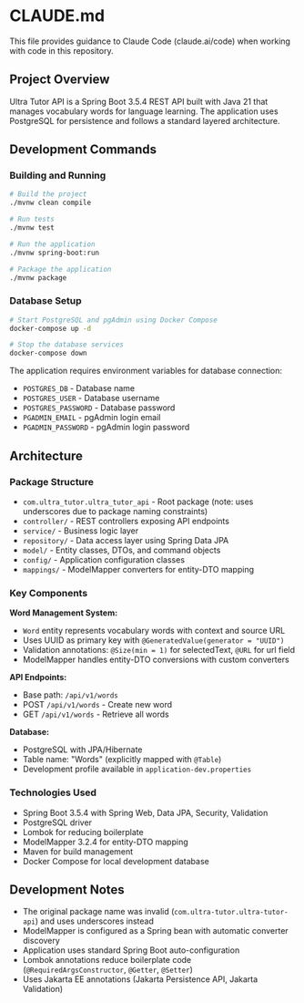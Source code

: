 # CLAUDE.md

This file provides guidance to Claude Code (claude.ai/code) when working with code in this repository.

## Project Overview

Ultra Tutor API is a Spring Boot 3.5.4 REST API built with Java 21 that manages vocabulary words for language learning. The application uses PostgreSQL for persistence and follows a standard layered architecture.

## Development Commands

### Building and Running
```bash
# Build the project
./mvnw clean compile

# Run tests
./mvnw test

# Run the application
./mvnw spring-boot:run

# Package the application
./mvnw package
```

### Database Setup
```bash
# Start PostgreSQL and pgAdmin using Docker Compose
docker-compose up -d

# Stop the database services
docker-compose down
```

The application requires environment variables for database connection:
- `POSTGRES_DB` - Database name
- `POSTGRES_USER` - Database username  
- `POSTGRES_PASSWORD` - Database password
- `PGADMIN_EMAIL` - pgAdmin login email
- `PGADMIN_PASSWORD` - pgAdmin login password

## Architecture

### Package Structure
- `com.ultra_tutor.ultra_tutor_api` - Root package (note: uses underscores due to package naming constraints)
- `controller/` - REST controllers exposing API endpoints
- `service/` - Business logic layer
- `repository/` - Data access layer using Spring Data JPA
- `model/` - Entity classes, DTOs, and command objects
- `config/` - Application configuration classes
- `mappings/` - ModelMapper converters for entity-DTO mapping

### Key Components

**Word Management System:**
- `Word` entity represents vocabulary words with context and source URL
- Uses UUID as primary key with `@GeneratedValue(generator = "UUID")`
- Validation annotations: `@Size(min = 1)` for selectedText, `@URL` for url field
- ModelMapper handles entity-DTO conversions with custom converters

**API Endpoints:**
- Base path: `/api/v1/words`
- POST `/api/v1/words` - Create new word
- GET `/api/v1/words` - Retrieve all words

**Database:**
- PostgreSQL with JPA/Hibernate
- Table name: "Words" (explicitly mapped with `@Table`)
- Development profile available in `application-dev.properties`

### Technologies Used
- Spring Boot 3.5.4 with Spring Web, Data JPA, Security, Validation
- PostgreSQL driver
- Lombok for reducing boilerplate
- ModelMapper 3.2.4 for entity-DTO mapping
- Maven for build management
- Docker Compose for local development database

## Development Notes

- The original package name was invalid (`com.ultra-tutor.ultra-tutor-api`) and uses underscores instead
- ModelMapper is configured as a Spring bean with automatic converter discovery
- Application uses standard Spring Boot auto-configuration
- Lombok annotations reduce boilerplate code (`@RequiredArgsConstructor`, `@Getter`, `@Setter`)
- Uses Jakarta EE annotations (Jakarta Persistence API, Jakarta Validation)